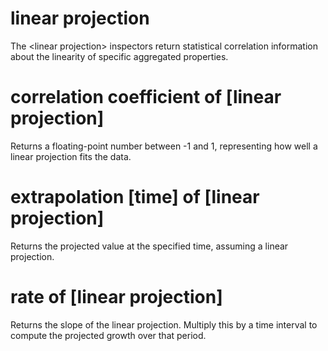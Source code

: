 # linear projection

The &lt;linear projection&gt; inspectors return statistical correlation information about the linearity of specific aggregated properties.

# correlation coefficient of [linear projection]

Returns a floating-point number between -1 and 1, representing how well a linear projection fits the data.

# extrapolation [time] of [linear projection]

Returns the projected value at the specified time, assuming a linear projection.

# rate of [linear projection]

Returns the slope of the linear projection. Multiply this by a time interval to compute the projected growth over that period.
